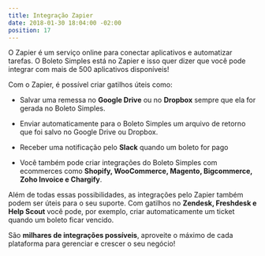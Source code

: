 ```yaml
---
title: Integração Zapier
date: 2018-01-30 18:04:00 -02:00
position: 17
---
```


O Zapier é um serviço online para conectar aplicativos e automatizar tarefas. O Boleto Simples está no Zapier e isso quer dizer que você pode integrar com mais de 500 aplicativos disponíveis!

Com o Zapier, é possível criar gatilhos úteis como:

* Salvar uma remessa no **Google Drive** ou no **Dropbox** sempre que ela for gerada no Boleto Simples.

* Enviar automaticamente para o Boleto Simples um arquivo de retorno que foi salvo no Google Drive ou Dropbox.

* Receber uma notificação pelo **Slack** quando um boleto for pago

* Você também pode criar integrações do Boleto Simples com ecommerces como **Shopify, WooCommerce, Magento, Bigcommerce, Zoho Invoice e Chargify**.

Além de todas essas possibilidades, as integrações pelo Zapier também podem ser úteis para o seu suporte. Com gatilhos no **Zendesk, Freshdesk e Help Scout** você pode, por exemplo, criar automaticamente um ticket quando um boleto ficar vencido.


São **milhares de integrações possíveis**, aproveite o máximo de cada plataforma para gerenciar e crescer o seu negócio!